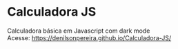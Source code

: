 # Calculadora JS
 Calculadora básica em Javascript com dark mode
 <br>
 Acesse: https://denilsonpereira.github.io/Calculadora-JS/
